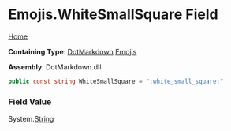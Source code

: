 # Emojis\.WhiteSmallSquare Field

[Home](../../../README.md)

**Containing Type**: [DotMarkdown](../../README.md)\.[Emojis](../README.md)

**Assembly**: DotMarkdown\.dll

```csharp
public const string WhiteSmallSquare = ":white_small_square:"
```

### Field Value

System\.[String](https://docs.microsoft.com/en-us/dotnet/api/system.string)